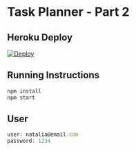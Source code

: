 # Task Planner - Part 2

## Heroku Deploy

[![Deploy](https://www.herokucdn.com/deploy/button.svg)](https://ieti-lab4-nataliapalacios.herokuapp.com/)

## Running Instructions

```javascript
npm install
npm start
```

## User

```javascript
user: natalia@email.com
password: 1234
```
